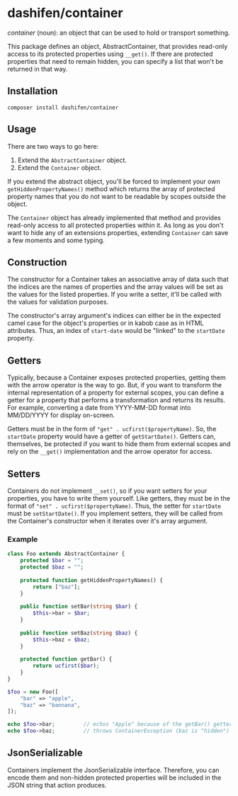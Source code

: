 # dashifen/container

_container_ (noun): an object that can be used to hold or transport something.

This package defines an object, AbstractContainer, that provides read-only access to its protected properties using `__get()`.  If there are protected properties that need to remain hidden, you can specify a list that won't be returned in that way.

## Installation

`composer install dashifen/container`

## Usage

There are two ways to go here:

1. Extend the `AbstractContainer` object.  
2. Extend the `Container` object.

If you extend the abstract object, you'll be forced to implement your own `getHiddenPropertyNames()` method which returns the array of protected property names that you do not want to be readable by scopes outside the object. 

The `Container` object has already implemented that method and provides read-only access to all protected properties within it. As long as you don't want to hide any of an extensions properties, extending `Container` can save a few moments and some typing. 

## Construction

The constructor for a Container takes an associative array of data such that the indices are the names of properties and the array values will be set as the values for the listed properties. If you write a setter, it'll be called with the values for validation purposes.

The constructor's array argument's indices can either be in the expected camel case for the object's properties or in kabob case as in HTML attributes.  Thus, an index of `start-date` would be "linked" to the `startDate` property. 

## Getters

Typically, because a Container exposes protected properties, getting them with the arrow operator is the way to go.  But, if you want to transform the internal representation of a property for external scopes, you can define a getter for a property that performs a transformation and returns its results.  For example, converting a date from YYYY-MM-DD format into MM/DD/YYYY for display on-screen.

Getters must be in the form of `"get" . ucfirst($propertyName)`.  So, the `startDate` property would have a getter of `getStartDate()`.  Getters can, themselves, be protected if you want to hide them from external scopes and rely on the `__get()` implementation and the arrow operator for access. 

## Setters

Containers do not implement `__set()`, so if you want setters for your properties, you have to write them yourself.  Like getters, they must be in the format of `"set" . ucfirst($propertyName)`.  Thus, the setter for `startDate` must be `setStartDate()`.  If you implement setters, they will be called from the Container's constructor when it iterates over it's array argument.

### Example

```php
class Foo extends AbstractContainer {
    protected $bar = "";
    protected $baz = "";
    
    protected function getHiddenPropertyNames() {
        return ["baz"];
    }
    
    public function setBar(string $bar) {
        $this->bar = $bar;   
    }
    
    public function setBaz(string $baz) {
        $this->baz = $baz;
    }
    
    protected function getBar() {
        return ucfirst($bar);
    }
}

$foo = new Foo([
    "bar" => "apple",
    "baz" => "bannana",
]);

echo $foo->bar;         // echos "Apple" because of the getBar() getter
echo $foo->baz;         // throws ContainerException (baz is "hidden")
```

## JsonSerializable

Containers implement the JsonSerializable interface.  Therefore, you can encode them and non-hidden protected properties will be included in the JSON string that action produces.